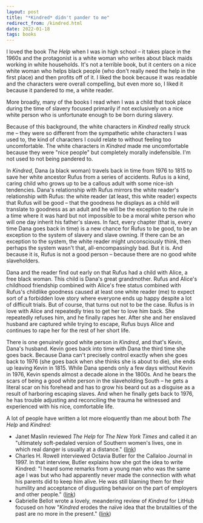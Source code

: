 ```yaml
---
layout: post
title: "*Kindred* didn't pander to me"
redirect_from: /kindred.html
date: 2022-01-18
tags: books
---
```


I loved the book *The Help* when I was in high school – it takes place in the 1960s and the protagonist is a white woman who writes about black maids working in white households. It's not a terrible book, but it centers on a nice white woman who helps black people (who don't really need the help in the first place) and then profits off of it. I liked the book because it was readable and the characters were overall compelling, but even more so, I liked it because it pandered to me, a white reader.

More broadly, many of the books I read when I was a child that took place during the time of slavery focused primarily if not exclusively on a nice white person who is unfortunate enough to be born during slavery.

Because of this background, the white characters in *Kindred* really struck me – they were so different from the sympathetic white characters I was used to, the kind of characters I could relate to without feeling too uncomfortable. The white characters in *Kindred* made me uncomfortable because they were "nice people" but completely morally indefensible. I'm not used to not being pandered to.

In *Kindred*, Dana (a black woman) travels back in time from 1976 to 1815 to save her white ancestor Rufus from a series of accidents. Rufus is a kind, caring child who grows up to be a callous adult with some nice-ish tendencies. Dana's relationship with Rufus mirrors the white reader's relationship with Rufus: the white reader (at least, this white reader) expects that Rufus will be good – that the goodness he displays as a child will translate to goodness as an adult and he will be the exception to the rule in a time where it was hard but not impossible to be a moral white person who will one day inherit his father's slaves. In fact, every chapter (that is, every time Dana goes back in time) is a new chance for Rufus to be good, to be an exception to the system of slavery and slave owning. If there can be an exception to the system, the white reader might unconsciously think, then perhaps the system wasn't that, all-encompassingly bad. But it is. And because it is, Rufus is not a good person – because there are no good white slaveholders.

Dana and the reader find out early on that Rufus had a child with Alice, a free black woman. This child is Dana's great grandmother. Rufus and Alice's childhood friendship combined with Alice's free status combined with Rufus's childlike goodness caused at least one white reader (me) to expect sort of a forbidden love story where everyone ends up happy despite a lot of difficult trials. But of course, that turns out not to be the case. Rufus is in love with Alice and repeatedly tries to get her to love him back. She repeatedly refuses him, and he finally rapes her. After she and her enslaved husband are captured while trying to escape, Rufus buys Alice and continues to rape her for the rest of her short life.

There is one genuinely good white person in *Kindred*, and that's Kevin, Dana's husband. Kevin goes back into time with Dana the third time she goes back. Because Dana can't precisely control exactly when she goes back to 1976 (she goes back when she thinks she is about to die), she ends up leaving Kevin in 1815. While Dana spends only a few days without Kevin in 1976, Kevin spends almost a decade alone in the 1800s. And he bears the scars of being a good white person in the slaveholding South – he gets a literal scar on his forehead and has to grow his beard out as a disguise as a result of harboring escaping slaves. And when he finally gets back to 1976, he has trouble adjusting and reconciling the trauma he witnessed and experienced with his nice, comfortable life.

A lot of people have written a lot more eloquently than me about both *The Help* and *Kindred:*

* Janet Maslin reviewed *The Help* for *The New York Times* and called it an "ultimately soft-pedaled version of Southern women's lives, one in which real danger is usually at a distance." ([link](https://www.nytimes.com/2009/02/19/books/19masl.html))
* Charles H. Rowell interviewed Octavia Butler for the Callaloo Journal in 1997. In that interview, Butler explains how she got the idea to write Kindred: "I heard some remarks from a young man who was the same age I was but who had apparently never made the connection with what his parents did to keep him alive. He was still blaming them for their humility and acceptance of disgusting behavior on the part of employers and other people." ([link](https://www.jstor.org/stable/3299291?seq=5#metadata_info_tab_contents))
* Gabrielle Bellot wrote a lovely, meandering review of *Kindred* for LitHub focused on how "*Kindred* erodes the naïve idea that the brutalities of the past are no more in the present." ([link](https://lithub.com/octavia-butler-the-brutalities-of-the-past-are-all-around-this/))

<script data-goatcounter="https://dlog.goatcounter.com/count"

        async src="//gc.zgo.at/count.js"></script>